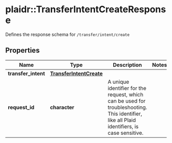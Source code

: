 # plaidr::TransferIntentCreateResponse

Defines the response schema for `/transfer/intent/create`

## Properties
Name | Type | Description | Notes
------------ | ------------- | ------------- | -------------
**transfer_intent** | [**TransferIntentCreate**](TransferIntentCreate.md) |  | 
**request_id** | **character** | A unique identifier for the request, which can be used for troubleshooting. This identifier, like all Plaid identifiers, is case sensitive. | 


